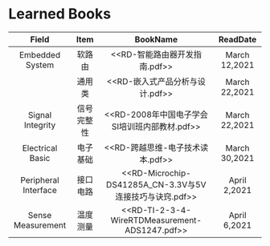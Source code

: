 # Learned Books
| Field | Item | BookName | ReadDate |
| :---: | :---: | :---: | :---: |
| Embedded System | 软路由 | <<RD-智能路由器开发指南.pdf>> | March 12,2021 |
|                 | 通用类 | <<RD-嵌入式产品分析与设计.pdf>> | March 22,2021 |
| Signal Integrity | 信号完整性 | <<RD-2008年中国电子学会SI培训班内部教材.pdf>> | March 22,2021 |
| Electrical Basic | 电子基础 | <<RD-跨越思维-电子技术读本.pdf>> | March 30,2021 |
| Peripheral Interface | 接口电路 | <<RD-Microchip-DS41285A_CN-3.3V与5V连接技巧与诀窍.pdf>> | April 2,2021 |
| Sense Measurement | 温度测量 | <<RD-TI-2-3-4-WireRTDMeasurement-ADS1247.pdf>> | April 6,2021 |



